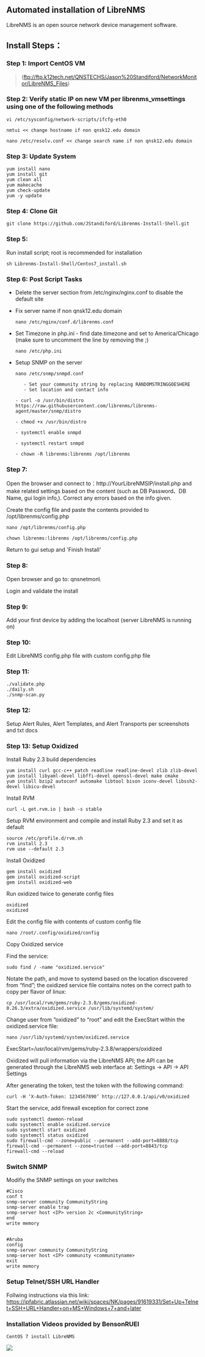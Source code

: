 ## Automated installation of LibreNMS
LibreNMS is an open source network device management software.

## Install Steps：

### Step 1: Import CentOS VM
   > (ftp://ftp.k12tech.net/QNSTECHS/Jason%20Standiford/NetworkMonitor/LibreNMS_Files)

      
### Step 2: Verify static IP on new VM per librenms_vmsettings using one of the following methods

    vi /etc/sysconfig/network-scripts/ifcfg-eth0
    
    nmtui << change hostname if non qnsk12.edu domain
    
    nano /etc/resolv.conf << change search name if non qnsk12.edu domain


### Step 3: Update System
    yum install nano
    yum install git
    yum clean all
    yum makecache
    yum check-update
    yum -y update
    

### Step 4: Clone Git 
    git clone https://github.com/JStandiford/Librenms-Install-Shell.git


### Step 5:
Run install script; root is recommended for installation
  
    sh Librenms-Install-Shell/Centos7_install.sh
    
    
### Step 6: Post Script Tasks
- Delete the server section from /etc/nginx/nginx.conf to disable the default site

- Fix server name if non qnsk12.edu domain

      nano /etc/nginx/conf.d/librenms.conf

- Set Timezone in php.ini - find date.timezone and set to America/Chicago  (make sure to uncomment the line by removing the ;)

      nano /etc/php.ini

- Setup SNMP on the server

      nano /etc/snmp/snmpd.conf
     
         - Set your community string by replacing RANDOMSTRINGGOESHERE
         - Set location and contact info
   
      - curl -o /usr/bin/distro https://raw.githubusercontent.com/librenms/librenms-agent/master/snmp/distro
   
      - chmod +x /usr/bin/distro
   
      - systemctl enable snmpd
   
      - systemctl restart snmpd

      - chown -R librenms:librenms /opt/librenms        
      
      
### Step 7:
Open the browser and connect to：http://YourLibreNMSIP/install.php  and make related settings based on the content (such as DB Password、DB Name, gui login info,).  Correct any errors based on the info given.  

Create the config file and paste the contents provided to /opt/librenms/config.php

    nano /opt/librenms/config.php

    chown librenms:librenms /opt/librenms/config.php
    
Return to gui setup and 'Finish Install'


### Step 8:
Open browser and go to: qnsnetmon\

Login and validate the install


### Step 9:
Add your first device by adding the localhost (server LibreNMS is running on) 


### Step 10:
Edit LibreNMS config.php file with custom config.php file


### Step 11:
    ./validate.php
    ./daily.sh
    ./snmp-scan.py


### Step 12:
Setup Alert Rules, Alert Templates, and Alert Transports per screenshots and txt docs


### Step 13: Setup Oxidized

Install Ruby 2.3 build dependencies

    yum install curl gcc-c++ patch readline readline-devel zlib zlib-devel
    yum install libyaml-devel libffi-devel openssl-devel make cmake
    yum install bzip2 autoconf automake libtool bison iconv-devel libssh2-devel libicu-devel

Install RVM

    curl -L get.rvm.io | bash -s stable

Setup RVM environment and compile and install Ruby 2.3 and set it as default

    source /etc/profile.d/rvm.sh
    rvm install 2.3
    rvm use --default 2.3
    
Install Oxidized

    gem install oxidized 
    gem install oxidized-script
    gem install oxidized-web
    
Run oxidized twice to generate config files

    oxidized
    oxidized 

Edit the config file with contents of custom config file

    nano /root/.config/oxidized/config
    
Copy Oxidized service

Find the service:

    sudo find / -name "oxidized.service"
Notate the path, and move to systemd based on the location discovered from “find”; the oxidized service file contains notes on the correct path to copy per flavor of linux:

    cp /usr/local/rvm/gems/ruby-2.3.8/gems/oxidized-0.26.3/extra/oxidized.service /usr/lib/systemd/system/

Change user from “oxidized” to “root” and edit the ExecStart within the oxidized.service file:

    nano /usr/lib/systemd/system/oxidized.service
    
ExecStart=/usr/local/rvm/gems/ruby-2.3.8/wrappers/oxidized     
    
Oxidized will pull information via the LibreNMS API; the API can be generated through the LIbreNMS web interface at:
Settings -> API -> API Settings

After generating the token, test the token with the following command:

    curl -H ‘X-Auth-Token: 1234567890’ http://127.0.0.1/api/v0/oxidized
    
Start the service, add firewall exception for correct zone

    sudo systemctl daemon-reload
    sudo systemctl enable oxidized.service
    sudo systemctl start oxidized
    sudo systemctl status oxidized
    sudo firewall-cmd --zone=public --permanent --add-port=8888/tcp
    firewall-cmd --permanent --zone=trusted --add-port=8843/tcp
    firewall-cmd --reload
    

### Switch SNMP 
Modifiy the SNMP settings on your switches

    #Cisco
    conf t
    snmp-server community CommunityString
    snmp-server enable trap 
    snmp-server host <IP> version 2c <CommunityString>
    end
    write memory 

    
    #Aruba
    config
    snmp-server community CommunityString 
    snmp-server host <IP> community <communityname>
    exit
    write memory
    
    
### Setup Telnet/SSH URL Handler
Follwing instructions via this link:  https://ipfabric.atlassian.net/wiki/spaces/NK/pages/91619331/Set+Up+Telnet+SSH+URL+Handler+on+MS+Windows+7+and+later


### Installation Videos provided by BensonRUEI
   
    CentOS 7 install LibreNMS
[![](http://img.youtube.com/vi/UxsgXax2wBE/0.jpg)](http://www.youtube.com/watch?v=UxsgXax2wBE "")

